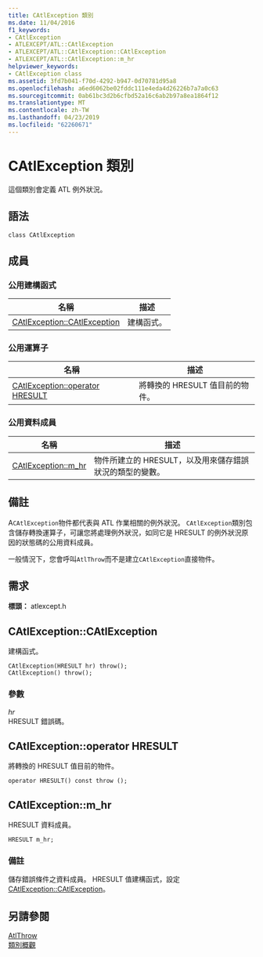 ```yaml
---
title: CAtlException 類別
ms.date: 11/04/2016
f1_keywords:
- CAtlException
- ATLEXCEPT/ATL::CAtlException
- ATLEXCEPT/ATL::CAtlException::CAtlException
- ATLEXCEPT/ATL::CAtlException::m_hr
helpviewer_keywords:
- CAtlException class
ms.assetid: 3fd7b041-f70d-4292-b947-0d70781d95a8
ms.openlocfilehash: a6ed6062be02fddc111e4eda4d26226b7a7a0c63
ms.sourcegitcommit: 0ab61bc3d2b6cfbd52a16c6ab2b97a8ea1864f12
ms.translationtype: MT
ms.contentlocale: zh-TW
ms.lasthandoff: 04/23/2019
ms.locfileid: "62260671"
---
```

# <a name="catlexception-class"></a>CAtlException 類別

這個類別會定義 ATL 例外狀況。

## <a name="syntax"></a>語法

```
class CAtlException
```

## <a name="members"></a>成員

### <a name="public-constructors"></a>公用建構函式

|名稱|描述|
|----------|-----------------|
|[CAtlException::CAtlException](#catlexception)|建構函式。|

### <a name="public-operators"></a>公用運算子

|名稱|描述|
|----------|-----------------|
|[CAtlException::operator HRESULT](#operator_hresult)|將轉換的 HRESULT 值目前的物件。|

### <a name="public-data-members"></a>公用資料成員

|名稱|描述|
|----------|-----------------|
|[CAtlException::m_hr](#m_hr)|物件所建立的 HRESULT，以及用來儲存錯誤狀況的類型的變數。|

## <a name="remarks"></a>備註

A`CAtlException`物件都代表與 ATL 作業相關的例外狀況。 `CAtlException`類別包含儲存轉換運算子，可讓您將處理例外狀況，如同它是 HRESULT 的例外狀況原因的狀態碼的公用資料成員。

一般情況下，您會呼叫`AtlThrow`而不是建立`CAtlException`直接物件。

## <a name="requirements"></a>需求

**標頭：** atlexcept.h

##  <a name="catlexception"></a>  CAtlException::CAtlException

建構函式。

```
CAtlException(HRESULT hr) throw();
CAtlException() throw();
```

### <a name="parameters"></a>參數

*hr*<br/>
HRESULT 錯誤碼。

##  <a name="operator_hresult"></a>  CAtlException::operator HRESULT

將轉換的 HRESULT 值目前的物件。

```
operator HRESULT() const throw ();
```

##  <a name="m_hr"></a>  CAtlException::m_hr

HRESULT 資料成員。

```
HRESULT m_hr;
```

### <a name="remarks"></a>備註

儲存錯誤條件之資料成員。 HRESULT 值建構函式，設定[CAtlException::CAtlException](#catlexception)。

## <a name="see-also"></a>另請參閱

[AtlThrow](debugging-and-error-reporting-global-functions.md#atlthrow)<br/>
[類別概觀](../../atl/atl-class-overview.md)
